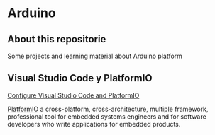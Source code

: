 # Arduino

## About this repositorie

Some projects and learning material about Arduino platform

## Visual Studio Code y PlatformIO

[Configure Visual Studio Code and PlatformIO](<https://www.youtube.com/watch?v=u9IMgIT1A6M&t=670s>)

[PlatformIO](<https://platformio.org/>) a cross-platform, cross-architecture, multiple framework, professional tool for embedded systems engineers and for software developers who write applications for embedded products.
